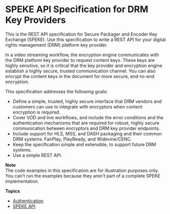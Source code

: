 # SPEKE API Specification for DRM Key Providers<a name="speke-api-specification"></a>

This is the REST API specification for Secure Packager and Encoder Key Exchange \(SPEKE\)\. Use this specification to write a REST API for your digital rights management \(DRM\) platform key provider\. 

In a video streaming workflow, the encryption engine communicates with the DRM platform key provider to request content keys\. These keys are highly sensitive, so it is critical that the key provider and encryption engine establish a highly secure, trusted communication channel\. You can also encrypt the content keys in the document for more secure, end\-to\-end encryption\.

This specification addresses the following goals: 
+ Define a simple, trusted, highly secure interface that DRM vendors and customers can use to integrate with encryptors when content encryption is required\. 
+ Cover VOD and live workflows, and include the error conditions and the authentication mechanisms that are required for robust, highly secure communication between encryptors and DRM key provider endpoints\.
+ Include support for HLS, MSS, and DASH packaging and their common DRM systems: FairPlay, PlayReady, and Widevine/CENC\.
+ Keep the specification simple and extensible, to support future DRM systems\.
+ Use a simple REST API\.

**Note**  
The code examples in this specification are for illustration purposes only\. You can’t run the examples because they aren’t part of a complete SPEKE implementation\. 

**Topics**
+ [Authentication](authentication.md)
+ [SPEKE API](the-speke-api.md)